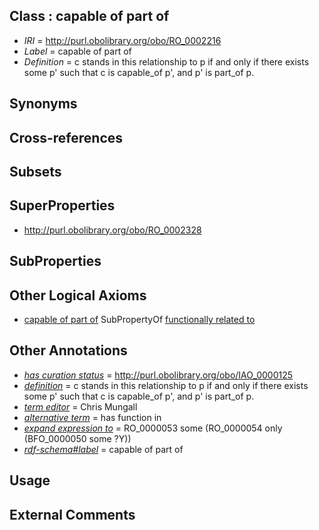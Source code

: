 
## Class : capable of part of

 * *IRI* = http://purl.obolibrary.org/obo/RO_0002216
 * *Label* = capable of part of
 * *Definition* = c stands in this relationship to p if and only if there exists some p' such that c is capable_of p', and p' is part_of p.

## Synonyms


## Cross-references


## Subsets


## SuperProperties

 * <http://purl.obolibrary.org/obo/RO_0002328>

## SubProperties


## Other Logical Axioms

 * [capable of part of](../../RO/16/RO_0002216.md) SubPropertyOf [functionally related to](../../RO/28/RO_0002328.md)

## Other Annotations

 * *[has curation status](../../IAO/14/IAO_0000114.md)* = http://purl.obolibrary.org/obo/IAO_0000125
 * *[definition](../../IAO/15/IAO_0000115.md)* = c stands in this relationship to p if and only if there exists some p' such that c is capable_of p', and p' is part_of p.
 * *[term editor](../../IAO/17/IAO_0000117.md)* = Chris Mungall
 * *[alternative term](../../IAO/18/IAO_0000118.md)* = has function in
 * *[expand expression to](../../IAO/24/IAO_0000424.md)* = RO_0000053 some (RO_0000054 only (BFO_0000050 some ?Y))
 * *[rdf-schema#label](../../el/rdf-schema#label.md)* = capable of part of

## Usage


## External Comments

